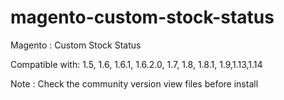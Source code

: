 magento-custom-stock-status
===========================

Magento : Custom Stock Status


Compatible with: 1.5, 1.6, 1.6.1, 1.6.2.0, 1.7, 1.8, 1.8.1, 1.9,1.13,1.14

Note : Check  the community  version view files before install